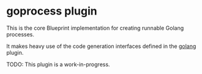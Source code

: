 # goprocess plugin

This is the core Blueprint implementation for creating runnable Golang processes.

It makes heavy use of the code generation interfaces defined in the [golang](../golang) plugin.

TODO: This plugin is a work-in-progress.